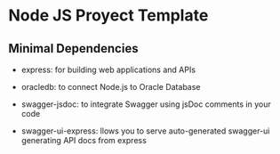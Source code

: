# Node JS Proyect Template

## Minimal Dependencies

- express: for building web applications and APIs

- oracledb: to connect Node.js to Oracle Database

- swagger-jsdoc: to integrate Swagger using jsDoc comments in your code

- swagger-ui-express: llows you to serve auto-generated swagger-ui generating API docs from express